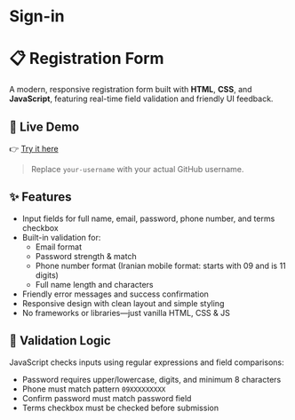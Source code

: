 # Sign-in 
# 📋 Registration Form

A modern, responsive registration form built with **HTML**, **CSS**, and **JavaScript**, featuring real-time field validation and friendly UI feedback.

## 🧪 Live Demo

👉 [Try it here](https://SoroushX123.github.io/Sign-in/)  
> Replace `your-username` with your actual GitHub username.

## ✨ Features

- Input fields for full name, email, password, phone number, and terms checkbox
- Built-in validation for:
  - Email format
  - Password strength & match
  - Phone number format (Iranian mobile format: starts with 09 and is 11 digits)
  - Full name length and characters
- Friendly error messages and success confirmation
- Responsive design with clean layout and simple styling
- No frameworks or libraries—just vanilla HTML, CSS & JS

## 🧠 Validation Logic

JavaScript checks inputs using regular expressions and field comparisons:
- Password requires upper/lowercase, digits, and minimum 8 characters
- Phone must match pattern `09XXXXXXXXX`
- Confirm password must match password field
- Terms checkbox must be checked before submission
